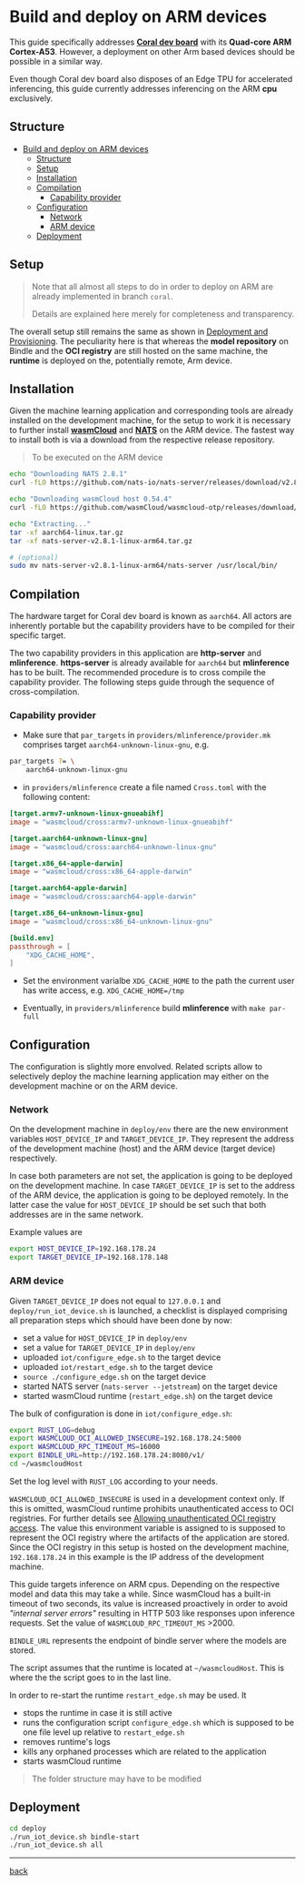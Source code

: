 # Build and deploy on ARM devices

This guide specifically addresses [__Coral dev board__](https://coral.ai/docs/dev-board/datasheet/) with its __Quad-core ARM Cortex-A53__. However, a deployment on other Arm based devices should be possible in a similar way.

Even though Coral dev board also disposes of an Edge TPU for accelerated inferencing, this guide currently addresses inferencing on the ARM __cpu__ exclusively.

## Structure

- [Build and deploy on ARM devices](#build-and-deploy-on-arm-devices)
  - [Structure](#structure)
  - [Setup](#setup)
  - [Installation](#installation)
  - [Compilation](#compilation)
    - [Capability provider](#capability-provider)
  - [Configuration](#configuration)
    - [Network](#network)
    - [ARM device](#arm-device)
  - [Deployment](#deployment)

## Setup

> Note that all almost all steps to do in order to deploy on ARM are already implemented in branch `coral`.
>
> Details are explained here merely for completeness and transparency.

The overall setup still remains the same as shown in [Deployment and Provisioning](./index#deployment-and-provisioning). The peculiarity here is that whereas the __model repository__ on Bindle and the __OCI registry__ are still hosted on the same machine, the __runtime__ is deployed on the, potentially remote, Arm device.

## Installation

Given the machine learning application and corresponding tools are already installed on the development machine, for the setup to work it is necessary to further install [__wasmCloud__](https://wasmcloud.dev/) and [__NATS__](https://nats.io/) on the ARM device. The fastest way to install both is via a download from the respective release repository.

> To be executed on the ARM device

```bash
echo "Downloading NATS 2.8.1"
curl -fLO https://github.com/nats-io/nats-server/releases/download/v2.8.1/nats-server-v2.8.1-linux-arm64.tar.gz

echo "Downloading wasmCloud host 0.54.4"
curl -fLO https://github.com/wasmCloud/wasmcloud-otp/releases/download/v0.54.4/aarch64-linux.tar.gz

echo "Extracting..."
tar -xf aarch64-linux.tar.gz
tar -xf nats-server-v2.8.1-linux-arm64.tar.gz

# (optional)
sudo mv nats-server-v2.8.1-linux-arm64/nats-server /usr/local/bin/
```

## Compilation

The hardware target for Coral dev board is known as `aarch64`. All actors are inherently portable but the capability providers have to be compiled for their specific target.

The two capability providers in this application are __http-server__ and __mlinference__. __https-server__ is already available for `aarch64` but __mlinference__ has to be built. The recommended procedure is to cross compile the capability provider. The following steps guide through the sequence of cross-compilation.

### Capability provider

- Make sure that `par_targets` in `providers/mlinference/provider.mk` comprises target `aarch64-unknown-linux-gnu`, e.g.

```bash
par_targets ?= \
    aarch64-unknown-linux-gnu
```

- in `providers/mlinference` create a file named `Cross.toml` with the following content:

```toml
[target.armv7-unknown-linux-gnueabihf]
image = "wasmcloud/cross:armv7-unknown-linux-gnueabihf"

[target.aarch64-unknown-linux-gnu]
image = "wasmcloud/cross:aarch64-unknown-linux-gnu"

[target.x86_64-apple-darwin]
image = "wasmcloud/cross:x86_64-apple-darwin"

[target.aarch64-apple-darwin]
image = "wasmcloud/cross:aarch64-apple-darwin"

[target.x86_64-unknown-linux-gnu]
image = "wasmcloud/cross:x86_64-unknown-linux-gnu"

[build.env]
passthrough = [
    "XDG_CACHE_HOME",
]
```

- Set the environment varialbe `XDG_CACHE_HOME` to the path the current user has write access, e.g. `XDG_CACHE_HOME=/tmp`

- Eventually, in `providers/mlinference` build __mlinference__ with `make par-full`

## Configuration

The configuration is slightly more envolved. Related scripts allow to selectively deploy the machine learning application may either on the development machine or on the ARM device. 

### Network

On the development machine in `deploy/env` there are the new environment variables `HOST_DEVICE_IP` and `TARGET_DEVICE_IP`. They represent the address of the development machine (host) and the ARM device (target device) respectively.

In case both parameters are not set, the application is going to be deployed on the development machine. In case `TARGET_DEVICE_IP` is set to the address of the ARM device, the application is going to be deployed remotely. In the latter case the value for `HOST_DEVICE_IP` should be set such that both addresses are in the same network.

Example values are

```bash
export HOST_DEVICE_IP=192.168.178.24
export TARGET_DEVICE_IP=192.168.178.148
```

### ARM device

Given `TARGET_DEVICE_IP` does not equal to `127.0.0.1` and `deploy/run_iot_device.sh` is launched, a checklist is displayed comprising all preparation steps which should have been done by now:

- set a value for `HOST_DEVICE_IP` in `deploy/env`
- set a value for `TARGET_DEVICE_IP` in `deploy/env`
- uploaded `iot/configure_edge.sh` to the target device
- uploaded `iot/restart_edge.sh` to the target device
- `source ./configure_edge.sh` on the target device
- started NATS server (`nats-server --jetstream`) on the target device
- started wasmCloud runtime (`restart_edge.sh`) on the target device

The bulk of configuration is done in `iot/configure_edge.sh`:

```bash
export RUST_LOG=debug
export WASMCLOUD_OCI_ALLOWED_INSECURE=192.168.178.24:5000
export WASMCLOUD_RPC_TIMEOUT_MS=16000
export BINDLE_URL=http://192.168.178.24:8080/v1/
cd ~/wasmcloudHost
```

Set the log level with `RUST_LOG` according to your needs.

`WASMCLOUD_OCI_ALLOWED_INSECURE` is used in a development context only. If this is omitted, wasmCloud runtime prohibits unauthenticated access to OCI registries. For further details see [Allowing unauthenticated OCI registry access](https://wasmcloud.dev/app-dev/workflow/). The value this environment variable is assigned to is supposed to represent the OCI registry where the artifacts of the application are stored. Since the OCI registry in this setup is hosted on the development machine, `192.168.178.24` in this example is the IP address of the development machine.

This guide targets inference on ARM cpus. Depending on the respective model and data this may take a while. Since wasmCloud has a built-in timeout of two seconds, its value is increased proactively in order to avoid *"internal server errors"* resulting in HTTP 503 like responses upon inference requests. Set the value of `WASMCLOUD_RPC_TIMEOUT_MS` >2000.

`BINDLE_URL` represents the endpoint of bindle server where the models are stored.

The script assumes that the runtime is located at `~/wasmcloudHost`. This is where the the script goes to in the last line.

In order to re-start the runtime `restart_edge.sh` may be used. It

- stops the runtime in case it is still active
- runs the configuration script `configure_edge.sh` which is supposed to be one file level up relative to `restart_edge.sh`
- removes runtime's logs
- kills any orphaned processes which are related to the application
- starts wasmCloud runtime

> The folder structure may have to be modified

## Deployment

```bash
cd deploy
./run_iot_device.sh bindle-start
./run_iot_device.sh all
```

* * *
[back](./)
